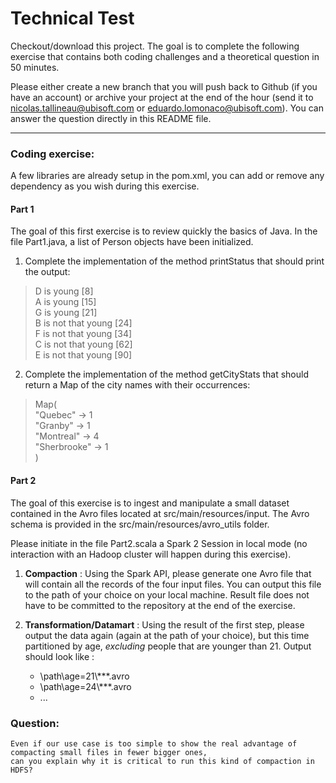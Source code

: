 # Technical Test

Checkout/download this project. The goal is to complete the following exercise that contains both coding challenges and
a theoretical question in 50 minutes.

Please either create a new branch that you will push back to Github (if you have an account) or archive your project at the end of the hour
(send it to nicolas.tallineau@ubisoft.com or eduardo.lomonaco@ubisoft.com). You can answer the question directly in this README file.

--------

### Coding exercise:

A few libraries are already setup in the pom.xml, you can add or remove any dependency as you wish during this
exercise.

#### Part 1

The goal of this first exercise is to review quickly the basics of Java. In the file Part1.java, a list of Person objects
have been initialized.

1. Complete the implementation of the method printStatus that should print the output:

> D is young [8]<br>
> A is young [15]<br>
> G is young [21]<br>
> B is not that young [24]<br>
> F is not that young [34]<br>
> C is not that young [62]<br>
> E is not that young [90]

2. Complete the implementation of the method getCityStats that should return a Map of the city names with their occurrences:

> Map(<br>
>    "Quebec" -> 1<br>
>    "Granby" -> 1<br>
>    "Montreal" -> 4<br>
>    "Sherbrooke" -> 1<br>
> )


#### Part 2

The goal of this exercise is to ingest and manipulate a small dataset contained in the Avro files located at
src/main/resources/input. The Avro schema is provided in the src/main/resources/avro_utils folder.

Please initiate in the file Part2.scala a Spark 2 Session in local mode (no interaction with an Hadoop cluster will happen during this
exercise).

1. **Compaction** : Using the Spark API, please generate one Avro file that will contain all the records of the four
 input files. You can output this file to the path of your choice on your local machine. Result file does not have to be committed to the
 repository at the end of the exercise.

2. **Transformation/Datamart** : Using the result of the first step, please output the data again (again at the path
 of your choice), but this time partitioned by age, *excluding* people that are younger than 21. Output should look
 like :

    - \path\age=21\\***.avro
    - \path\age=24\\***.avro
    - ...


### Question:

    Even if our use case is too simple to show the real advantage of compacting small files in fewer bigger ones,
    can you explain why it is critical to run this kind of compaction in HDFS?


